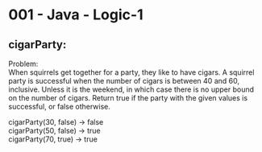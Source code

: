 001 - Java - Logic-1
==================

cigarParty:
------------

Problem:  
When squirrels get together for a party, they like to have cigars. A squirrel party is successful when the number of cigars is between 40 and 60, inclusive. Unless it is the weekend, in which case there is no upper bound on the number of cigars. Return true if the party with the given values is successful, or false otherwise. 
>
cigarParty(30, false) → false  
cigarParty(50, false) → true  
cigarParty(70, true) → true  